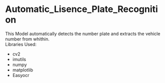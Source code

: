 # Automatic_Lisence_Plate_Recognition
This Model automatically detects the number plate and extracts the vehicle number from whithin.  
Libraries Used:  
* cv2
* imutils
* numpy
* matplotlib
* Easyocr
